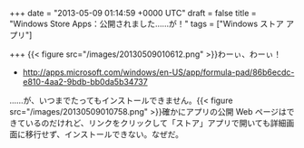 
+++
date = "2013-05-09 01:14:59 +0000 UTC"
draft = false
title = "Windows Store Apps：公開されました……が！"
tags = ["Windows ストア アプリ"]

+++
{{< figure src="/images/20130509010612.png"  >}}わーぃ、わーぃ！

<ul>
<li><a href="http://apps.microsoft.com/windows/en-US/app/formula-pad/86b6ecdc-e810-4aa2-9bdb-bb0da5b34737">http://apps.microsoft.com/windows/en-US/app/formula-pad/86b6ecdc-e810-4aa2-9bdb-bb0da5b34737</a></li>
</ul>……が、いつまでたってもインストールできません。{{< figure src="/images/20130509010758.png"  >}}確かにアプリの公開 Web ページはできているのだけれど、リンクをクリックして「ストア」アプリで開いても詳細画面に移行せず、インストールできない。なぜだ。

